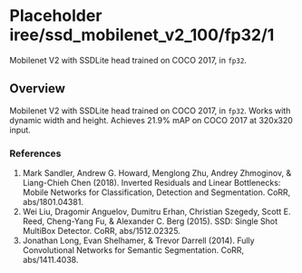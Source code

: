 # Placeholder iree/ssd_mobilenet_v2_100/fp32/1

Mobilenet V2 with SSDLite head trained on COCO 2017, in `fp32`.

<!-- task: image-object-detection -->
<!-- fine-tunable: false -->
<!-- language: en -->
<!-- network-architecture: ssd-mobilenet-v1 -->
<!-- dataset: coco-2017 -->

## Overview

Mobilenet V2 with SSDLite head trained on COCO 2017, in `fp32`. Works with dynamic width and height. Achieves 21.9% mAP
on COCO 2017 at 320x320 input.

### References
1. Mark Sandler, Andrew G. Howard, Menglong Zhu, Andrey Zhmoginov, & Liang-Chieh Chen (2018). Inverted Residuals and Linear Bottlenecks: Mobile Networks for Classification, Detection and Segmentation. CoRR, abs/1801.04381.
2. Wei Liu, Dragomir Anguelov, Dumitru Erhan, Christian Szegedy, Scott E. Reed, Cheng-Yang Fu, & Alexander C. Berg (2015). SSD: Single Shot MultiBox Detector. CoRR, abs/1512.02325.
3. Jonathan Long, Evan Shelhamer, & Trevor Darrell (2014). Fully Convolutional Networks for Semantic Segmentation. CoRR, abs/1411.4038.

